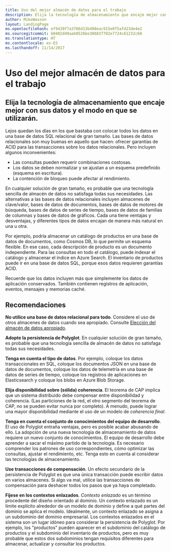 ```yaml
---
title: Uso del mejor almacén de datos para el trabajo
description: Elija la tecnología de almacenamiento que encaje mejor con sus datos y el modo en que se utilizarán.
author: MikeWasson
layout: LandingPage
ms.openlocfilehash: ef9439f7a3766d13b498eac915e0f5afd23de4e2
ms.sourcegitcommit: b0482d49aab0526be386837702e7724c61232c60
ms.translationtype: HT
ms.contentlocale: es-ES
ms.lasthandoff: 11/14/2017
---
```

# <a name="use-the-best-data-store-for-the-job"></a>Uso del mejor almacén de datos para el trabajo

## <a name="pick-the-storage-technology-that-is-the-best-fit-for-your-data-and-how-it-will-be-used"></a>Elija la tecnología de almacenamiento que encaje mejor con sus datos y el modo en que se utilizarán.

Lejos quedan los días en los que bastaba con colocar todos los datos en una base de datos SQL relacional de gran tamaño. Las bases de datos relacionales son muy buenas en aquello que hacen: ofrecer garantías de ACID para las transacciones sobre los datos relacionales. Pero incluyen algunos inconvenientes:

- Las consultas pueden requerir combinaciones costosas.
- Los datos se deben normalizar y se ajustan a un esquema predefinido (esquema en escritura).
- La contención de bloqueo puede afectar al rendimiento.

En cualquier solución de gran tamaño, es probable que una tecnología sencilla de almacén de datos no satisfaga todas sus necesidades. Las alternativas a las bases de datos relacionales incluyen almacenes de clave/valor, bases de datos de documentos, bases de datos de motores de búsqueda, bases de datos de series de tiempo, bases de datos de familias de columnas y bases de datos de gráficos. Cada una tiene ventajas y desventajas, y diferentes tipos de datos encajan de manera más natural en una u otra. 

Por ejemplo, podría almacenar un catálogo de productos en una base de datos de documentos, como Cosmos DB, lo que permite un esquema flexible. En ese caso, cada descripción de producto es un documento independiente. Para las consultas en todo el catálogo, puede indexar el catálogo y almacenar el índice en Azure Search. El inventario de productos puede ir en una base de datos SQL, porque esos datos requieren garantías ACID.

Recuerde que los datos incluyen más que simplemente los datos de aplicación conservados. También contienen registros de aplicación, eventos, mensajes y memorias caché.

## <a name="recommendations"></a>Recomendaciones

**No utilice una base de datos relacional para todo**. Considere el uso de otros almacenes de datos cuando sea apropiado. Consulte [Elección del almacén de datos apropiado][data-store-overview].

**Adopte la persistencia de Polyglot**. En cualquier solución de gran tamaño, es probable que una tecnología sencilla de almacén de datos no satisfaga todas sus necesidades. 

**Tenga en cuenta el tipo de datos**. Por ejemplo, coloque los datos transaccionales en SQL, coloque los documentos JSON en una base de datos de documentos, coloque los datos de telemetría en una base de datos de series de tiempo, coloque los registros de aplicaciones en Elasticsearch y coloque los blobs en Azure Blob Storage.

**Elija disponibilidad sobre (sólida) coherencia**. El teorema de CAP implica que un sistema distribuido debe compensar entre disponibilidad y coherencia. (Las particiones de la red, el otro segmento del teorema de CAP, no se pueden evitar nunca por completo). A menudo, puede lograr una mayor disponibilidad mediante el uso de un modelo de *coherencia final*. 

**Tenga en cuenta el conjunto de conocimientos del equipo de desarrollo**. El uso de Polyglot entraña ventajas, pero es posible acabar abusando de ello. La adopción de una nueva tecnología de almacenamiento de datos requiere un nuevo conjunto de conocimientos. El equipo de desarrollo debe aprender a sacar el máximo partido de la tecnología. Es necesario comprender los patrones de uso correspondientes, cómo optimizar las consultas, ajustar el rendimiento, etc. Tenga esto en cuenta al considerar las tecnologías de almacenamiento. 

**Use transacciones de compensación**. Un efecto secundario de la persistencia de Polyglot es que una única transacción puede escribir datos en varios almacenes. Si algo va mal, utilice las transacciones de compensación para deshacer todos los pasos que ya haya completado.

**Fíjese en los contextos enlazados**. *Contexto enlazado* es un término procedente del diseño orientado al dominio. Un contexto enlazado es un límite explícito alrededor de un modelo de dominio y define a qué partes del dominio se aplica el modelo. Idealmente, un contexto enlazado se asigna a un subdominio del dominio empresarial. Los contextos enlazados en el sistema son un lugar idóneo para considerar la persistencia de Polyglot. Por ejemplo, los "productos" pueden aparecer en el subdominio del catálogo de productos y el subdominio del inventario de productos, pero es muy probable que estos dos subdominios tengan requisitos diferentes para almacenar, actualizar y consultar los productos.

[data-store-overview]: ../technology-choices/data-store-overview.md